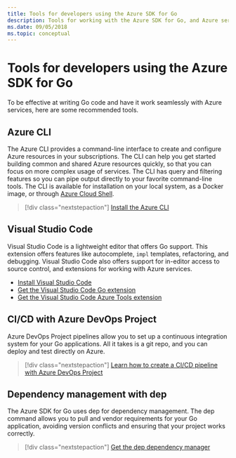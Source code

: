 ```yaml
---
title: Tools for developers using the Azure SDK for Go
description: Tools for working with the Azure SDK for Go, and Azure services
ms.date: 09/05/2018
ms.topic: conceptual
---
```


# Tools for developers using the Azure SDK for Go

To be effective at writing Go code and have it work seamlessly with Azure services, here are some recommended tools.

## Azure CLI

The Azure CLI provides a command-line interface to create and configure Azure resources in your subscriptions. The CLI can help you get started building common and shared Azure resources quickly, so that you can focus on more complex usage of services. The CLI has query and filtering features so you can pipe output directly to your favorite command-line tools. The CLI is available for installation on your local system, as a Docker image, or through [Azure Cloud Shell](https://docs.microsoft.com/azure/cloud-shell/overview).

> [!div class="nextstepaction"]
> [Install the Azure CLI](/cli/azure/install-azure-cli)

## Visual Studio Code

Visual Studio Code is a lightweight editor that offers Go support. This extension offers features like
autocomplete, `impl` templates, refactoring, and debugging. Visual Studio Code also offers support for in-editor
access to source control, and extensions for working with Azure services.

* [Install Visual Studio Code](https://code.visualstudio.com/Download)
* [Get the Visual Studio Code Go extension](https://code.visualstudio.com/docs/languages/go)
* [Get the Visual Studio Code Azure Tools extension](https://marketplace.visualstudio.com/items?itemName=ms-vscode.vscode-azureextensionpack)

## CI/CD with Azure DevOps Project

Azure DevOps Project pipelines allow you to set up a continuous integration system for your Go applications. All it takes is a git repo, and you can 
deploy and test directly on Azure.

> [!div class="nextstepaction"]
> [Learn how to create a CI/CD pipeline with Azure DevOps Project](/azure/devops-project/azure-devops-project-go)

## Dependency management with dep

The Azure SDK for Go uses dep for dependency management. The dep command allows you to pull and vendor requirements for your Go application,
 avoiding version conflicts and ensuring that your project works correctly.

> [!div class="nextstepaction"]
> [Get the dep dependency manager](https://github.com/golang/dep)
